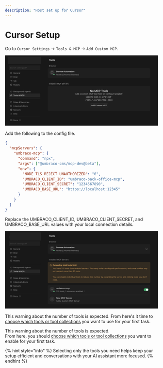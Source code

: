 ```yaml
---
description: "Host set up for Cursor"
---
```


# Cursor Setup

Go to `Cursor Settings` -> `Tools & MCP` -> `Add Custom MCP`. 

![MCP Panel](../images/Cursor-MCP.png)

Add the following to the config file.

```json
{
  "mcpServers": {
    "umbraco-mcp": {
      "command": "npx", 
      "args": ["@umbraco-cms/mcp-dev@beta"],
      "env": {
        "NODE_TLS_REJECT_UNAUTHORIZED": "0",
        "UMBRACO_CLIENT_ID": "umbraco-back-office-mcp",
        "UMBRACO_CLIENT_SECRET": "1234567890",
        "UMBRACO_BASE_URL": "https://localhost:12345"
      }
    }
  }
}
```

Replace the UMBRACO_CLIENT_ID, UMBRACO_CLIENT_SECRET, and UMBRACO_BASE_URL values with your local connection details.

![MCP Panel Added](../images/Cursor-MCP-Added.png)

This warning about the number of tools is expected. From here's it time to [choose which tools or tool collections](../mcp-toolkit.md) you want to use for your first task.

This warning about the number of tools is expected.  
From here, you should [choose which tools or tool collections](../mcp-toolkit.md) you want to enable for your first task.

{% hint style="info" %}
Selecting only the tools you need helps keep your setup efficient and conversations with your AI assistant more focused.
{% endhint %}